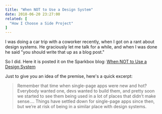 ```yaml
---
title: "When NOT to Use a Design System"
date: 2018-06-20 23:27:00
related: [
  "How I Choose a Side Project"
]
---
```


I was doing a car trip with a coworker recently, when I got on a rant about design systems. He graciously let me talk for a while, and when I was done he said "you should write that up as a blog post."

So I did. Here it is posted it on the Sparkbox blog: [When NOT to Use a Design System](https://seesparkbox.com/foundry/when_not_to_use_a_design_system)

Just to give you an idea of the premise, here's a quick excerpt:

> Remember that time when single-page apps were new and hot? Everybody wanted one, devs wanted to build them, and pretty soon we started to see them being used in a lot of places that didn’t make sense....
> Things have settled down for single-page apps since then, but we’re at risk of being in a similar place with design systems.
